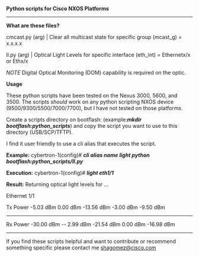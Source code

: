 **Python scripts for Cisco NXOS Platforms**

** **

**What are these files?**


cmcast.py (arg) |
Clear all multicast state for specific group (mcast_g) = x.x.x.x

ll.py (arg) |
Optical Light Levels for specific interface (eth_int) = Ethernetx/x or Ethx/x 

*NOTE* Digital Optical Monitoring (DOM) capability is required on the optic. 

**Usage**

These python scripts have been tested on the Nexus 3000, 5600, and 3500. The scripts 
*should* work on any python scripting NXOS device (9500/9300/5500/7000/7700), but I have
not tested on those platforms. 

Create a scripts directory on bootflash: (example:**_mkdir
bootflash:python_scripts_**) and copy the script you want to use to this
directory (USB/SCP/TFTP).

I find it user friendly to use a cli alias that executes the script. 

**Example:**
cybertron-1(config)# **_cli alias name light
python bootflash:python_scripts/ll.py_**

**Execution:**
cybertron-1(config)# **_light eth1/1_**

**Result:**
Returning optical light levels for ...

Ethernet 1/1

  Tx Power       -5.03 dBm       0.00 dBm  -13.56 dBm   -3.00 dBm     -9.50 dBm
** **   
  Rx Power      -30.00 dBm --    2.99 dBm  -21.54 dBm    0.00 dBm    -16.98 dBm

** **

If you find these scripts
helpful and want to contribute or recommend something specific please contact
me shagomez@cisco.com
